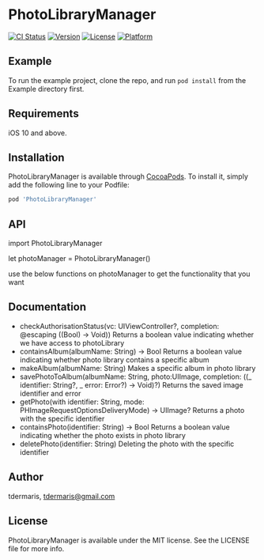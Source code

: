 # PhotoLibraryManager

[![CI Status](https://img.shields.io/travis/tdermaris/PhotoLibraryManager.svg?style=flat)](https://travis-ci.org/tdermaris/PhotoLibraryManager)
[![Version](https://img.shields.io/cocoapods/v/PhotoLibraryManager.svg?style=flat)](https://cocoapods.org/pods/PhotoLibraryManager)
[![License](https://img.shields.io/cocoapods/l/PhotoLibraryManager.svg?style=flat)](https://cocoapods.org/pods/PhotoLibraryManager)
[![Platform](https://img.shields.io/cocoapods/p/PhotoLibraryManager.svg?style=flat)](https://cocoapods.org/pods/PhotoLibraryManager)

## Example

To run the example project, clone the repo, and run `pod install` from the Example directory first.

## Requirements

iOS 10 and above.

## Installation

PhotoLibraryManager is available through [CocoaPods](https://cocoapods.org). To install
it, simply add the following line to your Podfile:

```ruby
pod 'PhotoLibraryManager'
```

## API
import PhotoLibraryManager

let photoManager = PhotoLibraryManager()

use the below functions on photoManager to get the functionality that you want

## Documentation

- checkAuthorisationStatus(vc: UIViewController?, completion: @escaping ((Bool) -> Void))
        Returns a boolean value indicating whether we have access to photoLibrary 
- containsAlbum(albumName: String) -> Bool
        Returns a boolean value indicating whether photo library contains a specific album 
- makeAlbum(albumName: String)
        Makes a specific album in photo library
- savePhotoToAlbum(albumName: String, photo:UIImage, completion: ((_ identifier: String?, _ error: Error?) -> Void)?)
        Returns the saved image identifier and error
- getPhoto(with identifier: String, mode: PHImageRequestOptionsDeliveryMode) -> UIImage?
        Returns a photo with the specific identifier
- containsPhoto(identifier: String) -> Bool
        Returns a boolean value indicating whether the photo exists in photo library
- deletePhoto(identifier: String)
        Deleting the photo with the specific identifier
        

## Author

tdermaris, tdermaris@gmail.com

## License

PhotoLibraryManager is available under the MIT license. See the LICENSE file for more info.
